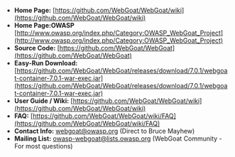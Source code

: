 * **Home Page:**              [https://github.com/WebGoat/WebGoat/wiki](https://github.com/WebGoat/WebGoat/wiki)
* **Home Page:OWASP**         [http://www.owasp.org/index.php/Category:OWASP_WebGoat_Project](http://www.owasp.org/index.php/Category:OWASP_WebGoat_Project)
* **Source Code:**            [https://github.com/WebGoat/WebGoat](https://github.com/WebGoat/WebGoat)
* **Easy-Run Download:**     [https://github.com/WebGoat/WebGoat/releases/download/7.0.1/webgoat-container-7.0.1-war-exec.jar](https://github.com/WebGoat/WebGoat/releases/download/7.0.1/webgoat-container-7.0.1-war-exec.jar) 
* **User Guide / Wiki:**            [https://github.com/WebGoat/WebGoat/wiki](https://github.com/WebGoat/WebGoat/wiki)
* **FAQ:**                   [https://github.com/WebGoat/WebGoat/wiki/FAQ](https://github.com/WebGoat/WebGoat/wiki/FAQ)
* **Contact Info:** [webgoat@owasp.org](webgoat@owasp.org) (Direct to Bruce Mayhew)
* **Mailing List:** [owasp-webgoat@lists.owasp.org](owasp-webgoat@lists.owasp.org) (WebGoat Community - For most questions)